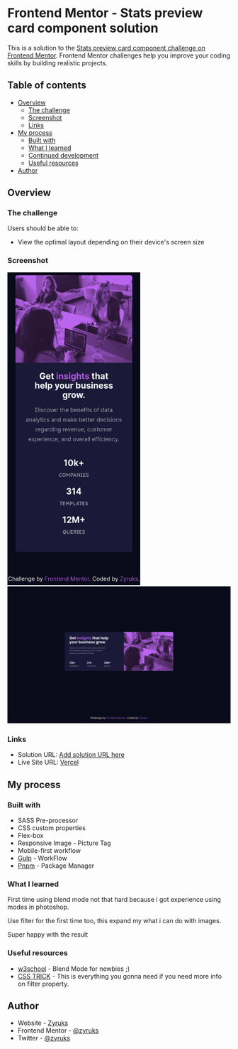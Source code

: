 # Frontend Mentor - Stats preview card component solution

This is a solution to the [Stats preview card component challenge on Frontend Mentor](https://www.frontendmentor.io/challenges/stats-preview-card-component-8JqbgoU62). Frontend Mentor challenges help you improve your coding skills by building realistic projects.

## Table of contents

- [Overview](#overview)
  - [The challenge](#the-challenge)
  - [Screenshot](#screenshot)
  - [Links](#links)
- [My process](#my-process)
  - [Built with](#built-with)
  - [What I learned](#what-i-learned)
  - [Continued development](#continued-development)
  - [Useful resources](#useful-resources)
- [Author](#author)

## Overview

### The challenge

Users should be able to:

- View the optimal layout depending on their device's screen size

### Screenshot

<img src="./screenshots/mobile.png" alt="Mobile Screenshot" width="300" />
<img src="./screenshots/desktop.png" alt="Desktop Screenshot" width="800" />

### Links

- Solution URL: [Add solution URL here](https://github.com/Zyruks/Stats-Component-Frontend-mentor)
- Live Site URL: [Vercel](https://stats-component-frontend-mentor-bsaz95bbg-zyruks.vercel.app/)

## My process

### Built with

- SASS Pre-processor
- CSS custom properties
- Flex-box
- Responsive Image - Picture Tag
- Mobile-first workflow
- [Gulp](https://gulpjs.com/) - WorkFlow
- [Pnpm](https://pnpm.io/) - Package Manager

### What I learned

First time using blend mode not that hard because i got experience using modes in photoshop.

Use filter for the first time too, this expand my what i can do with images.

Super happy with the result

### Useful resources

- [w3school](https://www.w3schools.com/cssref/pr_mix-blend-mode.asp) - Blend Mode for newbies ;)
- [CSS TRICK](https://css-tricks.com/almanac/properties/f/filter/) - This is everything you gonna need if you need more info on filter property.

## Author

- Website - [Zyruks](https://www.zyruks.com)
- Frontend Mentor - [@zyruks](https://www.frontendmentor.io/profile/Zyruks)
- Twitter - [@zyruks](https://www.twitter.com/zyruks)
